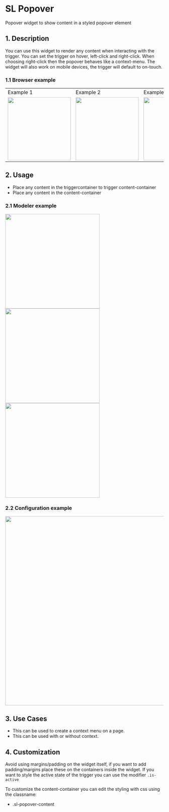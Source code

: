 # SL Popover

Popover widget to show content in a styled popover element

## 1. Description

You can use this widget to render any content when interacting with the trigger. You can set the trigger on hover, left-click and right-click. When choosing right-click then the popover behaves like a context-menu. The widget will also work on mobile devices, the trigger will default to on-touch.

### 1.1 Browser example

<table><tbody><tr><td>Example 1</td><td>Example 2</td><td>Example 3</td></tr><tr><td><img src="https://raw.githubusercontent.com/simplylogicninjas/sl-widget-popover/main/docs/images/popover_browser_example.png" width="200"></td><td><img src="https://raw.githubusercontent.com/simplylogicninjas/sl-widget-popover/main/docs/images/popover_browser_example4.png" width="200"></td><td><img src="https://raw.githubusercontent.com/simplylogicninjas/sl-widget-popover/main/docs/images/popover_browser_example6.png" width="200"></td></tr></tbody></table>

## 2. Usage

* Place any content in the triggercontainer to trigger content-container
* Place any content in the content-container

### 2.1 Modeler example

<img src="https://raw.githubusercontent.com/simplylogicninjas/sl-widget-popover/main/docs/images/modeler_example.png" width="300">
<img src="https://raw.githubusercontent.com/simplylogicninjas/sl-widget-popover/main/docs/images/modeler_example_2.png" width="300">
<img src="https://raw.githubusercontent.com/simplylogicninjas/sl-widget-popover/main/docs/images/modeler_example_filled.png" width="300">

### 2.2 Configuration example

<img src="https://raw.githubusercontent.com/simplylogicninjas/sl-widget-popover/main/docs/images/popover_general_tab.png" width="600">

## 3. Use Cases

* This can be used to create a context menu on a page.
* This can be used with or without context.

## 4. Customization

Avoid using margins/padding on the widget itself, if you want to add padding/margins place these on the containers inside the widget.
If you want to style the active state of the trigger you can use the modifier ``.is-active``

To customize the content-container you can edit the styling with css using the classname:

* .sl-popover-content